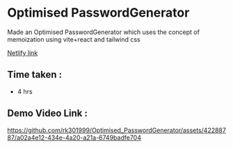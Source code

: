 # Optimised PasswordGenerator
Made an Optimised PasswordGenerator which uses the concept of memoization using vite+react and tailwind css 

[Netlify link](https://optimisedpasswordgenerator.netlify.app/)
 
## Time taken : 
 - 4 hrs
 
 ## Demo Video Link :
 https://github.com/rk301999/Optimised_PasswordGenerator/assets/42288787/a02a4e12-434e-4a20-a21a-6749badfe704

